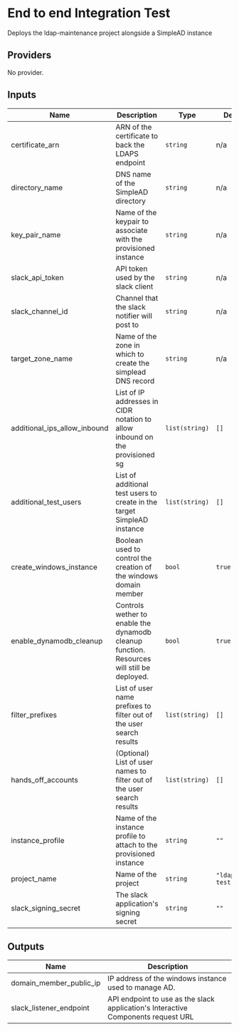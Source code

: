 # End to end Integration Test

Deploys the ldap-maintenance project alongside a SimpleAD instance

<!-- BEGIN TFDOCS -->
## Providers

No provider.

## Inputs

| Name | Description | Type | Default | Required |
|------|-------------|------|---------|:-----:|
| certificate\_arn | ARN of the certificate to back the LDAPS endpoint | `string` | n/a | yes |
| directory\_name | DNS name of the SimpleAD directory | `string` | n/a | yes |
| key\_pair\_name | Name of the keypair to associate with the provisioned instance | `string` | n/a | yes |
| slack\_api\_token | API token used by the slack client | `string` | n/a | yes |
| slack\_channel\_id | Channel that the slack notifier will post to | `string` | n/a | yes |
| target\_zone\_name | Name of the zone in which to create the simplead DNS record | `string` | n/a | yes |
| additional\_ips\_allow\_inbound | List of IP addresses in CIDR notation to allow inbound on the provisioned sg | `list(string)` | `[]` | no |
| additional\_test\_users | List of additional test users to create in the target SimpleAD instance | `list(string)` | `[]` | no |
| create\_windows\_instance | Boolean used to control the creation of the windows domain member | `bool` | `true` | no |
| enable\_dynamodb\_cleanup | Controls wether to enable the dynamodb cleanup function. Resources will still be deployed. | `bool` | `true` | no |
| filter\_prefixes | List of user name prefixes to filter out of the user search results | `list(string)` | `[]` | no |
| hands\_off\_accounts | (Optional) List of user names to filter out of the user search results | `list(string)` | `[]` | no |
| instance\_profile | Name of the instance profile to attach to the provisioned instance | `string` | `""` | no |
| project\_name | Name of the project | `string` | `"ldapmaint-test"` | no |
| slack\_signing\_secret | The slack application's signing secret | `string` | `""` | no |

## Outputs

| Name | Description |
|------|-------------|
| domain\_member\_public\_ip | IP address of the windows instance used to manage AD. |
| slack\_listener\_endpoint | API endpoint to use as the slack application's Interactive Components request URL |

<!-- END TFDOCS -->
